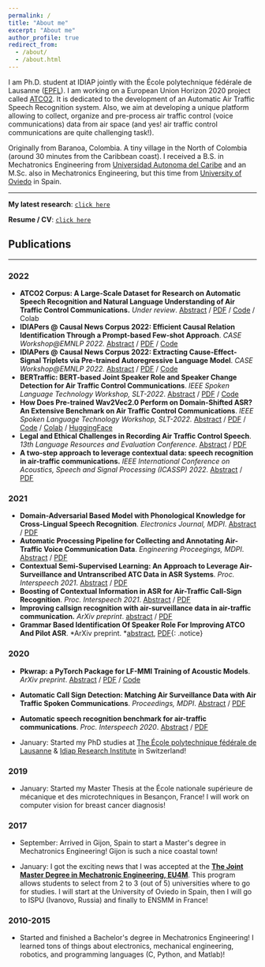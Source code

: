 ```yaml
---
permalink: /
title: "About me"
excerpt: "About me"
author_profile: true
redirect_from: 
  - /about/
  - /about.html
---
```



I am Ph.D. student at IDIAP jointly with the École polytechnique fédérale de Lausanne ([EPFL](https://www.epfl.ch/en/)). I am working on a European Union Horizon 2020 project called [ATCO2](https://www.atco2.org/). It is dedicated to the development of an Automatic Air Traffic Speech Recognition system. Also, we aim at developing a unique platform allowing to collect, organize and pre-process air traffic control (voice communications) data from air space (and yes! air traffic control communications are quite challenging task!).


Originally from Baranoa, Colombia. A tiny village in the North of Colombia (around 30 minutes from the Caribbean coast). I received a B.S. in Mechatronics Engineering from [Universidad Autonoma del Caribe](https://www.uac.edu.co/) and an M.Sc. also in Mechatronics Engineering, but this time from [University of Oviedo](https://www.uniovi.es/en) in Spain. 

---
**My latest research**: [`click here`](/publications/)

**Resume / CV**: [`click here`](/cv/)


## Publications
---

### 2022

- **ATCO2 Corpus: A Large-Scale Dataset for Research on Automatic Speech Recognition and Natural Language Understanding of Air Traffic Control Communications.** *Under review*. [Abstract](https://arxiv.org/abs/2211.04054) / [PDF](https://arxiv.org/pdf/2211.04054.pdf) / [Code](https://github.com/idiap/atco2-corpus) / Colab
- **IDIAPers @ Causal News Corpus 2022: Efficient Causal Relation Identification Through a Prompt-based Few-shot Approach**. *CASE Workshop@EMNLP 2022.* [Abstract](https://arxiv.org/abs/2209.03895) / [PDF](https://arxiv.org/pdf/2209.03895.pdf) / [Code](https://github.com/idiap/cncsharedtask)
- **IDIAPers @ Causal News Corpus 2022: Extracting Cause-Effect-Signal Triplets via Pre-trained Autoregressive Language Model**. *CASE Workshop@EMNLP 2022.* [Abstract](https://arxiv.org/abs/2209.03891) / [PDF](https://arxiv.org/pdf/2209.03891.pdf) / [Code](https://github.com/idiap/cncsharedtask)
- **BERTraffic: BERT-based Joint Speaker Role and Speaker Change Detection for Air Traffic Control Communications**. *IEEE Spoken Language Technology Workshop, SLT-2022*. [Abstract](https://arxiv.org/abs/2110.05781) / [PDF](https://arxiv.org/pdf/2110.05781.pdf) / [Code](https://github.com/idiap/bert-text-diarization-atc)
- **How Does Pre-trained Wav2Vec2.0 Perform on Domain-Shifted ASR? An Extensive Benchmark on Air Traffic Control Communications**. *IEEE Spoken Language Technology Workshop, SLT-2022.* [Abstract](https://arxiv.org/abs/2203.16822) / [PDF](https://arxiv.org/pdf/2203.16822.pdf) / [Code](https://github.com/idiap/w2v2-air-traffic) / [Colab](https://colab.research.google.com/github/idiap/w2v2-air-traffic/blob/main/src/eval_xlsr_atc_model.ipynb) / [HuggingFace](https://huggingface.co/Jzuluaga/wav2vec2-large-960h-lv60-self-en-atc-atcosim)
- **Legal and Ethical Challenges in Recording Air Traffic Control Speech**. *13th Language Resources and Evaluation Conference*. [Abstract](https://aclanthology.org/2022.legal-1.14/) / [PDF](https://aclanthology.org/2022.legal-1.14.pdf)
- **A two-step approach to leverage contextual data: speech recognition in air-traffic communications.** *IEEE International Conference on Acoustics, Speech and Signal Processing (ICASSP) 2022*. [Abstract](https://arxiv.org/abs/2202.03725) / [PDF](https://arxiv.org/pdf/2202.03725.pdf)

### 2021

- **Domain-Adversarial Based Model with Phonological Knowledge for Cross-Lingual Speech Recognition**. *Electronics Journal, MDPI*. [Abstract](https://www.mdpi.com/2079-9292/10/24/3172) / [PDF](https://www.mdpi.com/2079-9292/10/24/3172/pdf?version=1639986773)
- **Automatic Processing Pipeline for Collecting and Annotating Air-Traffic Voice Communication Data**. *Engineering Proceegings, MDPI*. [Abstract](https://www.mdpi.com/2673-4591/13/1/8) / [PDF](https://www.mdpi.com/2673-4591/13/1/8/pdf?version=1641268696)
- **Contextual Semi-Supervised Learning: An Approach to Leverage Air-Surveillance and Untranscribed ATC Data in ASR Systems**. *Proc. Interspeech 2021*. [Abstract](https://www.isca-speech.org/archive/interspeech_2021/zuluagagomez21_interspeech.html) / [PDF](https://www.isca-speech.org/archive/pdfs/interspeech_2021/zuluagagomez21_interspeech.pdf)
- **Boosting of Contextual Information in ASR for Air-Traffic Call-Sign Recognition**. *Proc. Interspeech 2021*. [Abstract](https://www.isca-speech.org/archive/interspeech_2021/kocour21_interspeech.html) / [PDF](https://www.isca-speech.org/archive/pdfs/interspeech_2021/kocour21_interspeech.pdf)
- **Improving callsign recognition with air-surveillance data in air-traffic communication.** *ArXiv preprint*. [abstract](https://arxiv.org/abs/2108.12156) / [PDF](https://arxiv.org/pdf/2108.12156.pdf)
- **Grammar Based Identification Of Speaker Role For Improving ATCO And Pilot ASR**. *ArXiv preprint. *[abstract](https://arxiv.org/abs/2108.12175), [PDF](https://arxiv.org/pdf/2108.12175.pdf){: .notice}

### 2020

- **Pkwrap: a PyTorch Package for LF-MMI Training of Acoustic Models**. *ArXiv preprint*. [Abstract](https://arxiv.org/abs/2010.03466) / [PDF](https://arxiv.org/pdf/2010.03466.pdf) / [Code](https://github.com/idiap/pkwrap)
- **Automatic Call Sign Detection: Matching Air Surveillance Data with Air Traffic Spoken Communications**. *Proceedings, MDPI*. [Abstract](https://www.mdpi.com/2504-3900/59/1/14) / [PDF](https://www.mdpi.com/2504-3900/59/1/14/pdf?version=1606993156)
- **Automatic speech recognition benchmark for air-traffic communications**. *Proc. Interspeech 2020*. [Abstract](https://isca-speech.org/archive/interspeech_2020/zuluagagomez20_interspeech.html) / [PDF](https://isca-speech.org/archive/pdfs/interspeech_2020/zuluagagomez20_interspeech.pdf)

- January: Started my PhD studies at [The École polytechnique fédérale de Lausanne](https://www.epfl.ch/en/) & [Idiap Research Institute](https://www.idiap.ch/en) in Switzerland!

### 2019

- January: Started my Master Thesis at the École nationale supérieure de mécanique et des microtechniques in Besançon, France! I will work on computer vision for breast cancer diagnosis! 

### 2017

- September: Arrived in Gijon, Spain to start a Master's degree in Mechatronics Engineering! Gijon is such a nice coastal town! 

- January: I got the exciting news that I was accepted at the [**The Joint Master Degree in Mechatronic Engineering, EU4M**](https://www.eu4m.eu/inicio). This program allows students to select from 2 to 3 (out of 5) universities where to go for studies. I will start at the University of Oviedo in Spain, then I will go to ISPU (Ivanovo, Russia) and finally to ENSMM in France!

### 2010-2015

- Started and finished a Bachelor's degree in Mechatronics Engineering! I learned tons of things about electronics, mechanical engineering, robotics, and programming languages (C, Python, and Matlab)!

